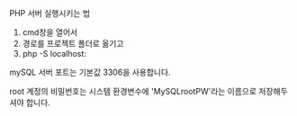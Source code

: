 PHP 서버 실행시키는 법
1. cmd창을 열어서
2. 경로를 프로젝트 폴더로 옮기고
3. php -S localhost:<port>

mySQL 서버 포트는 기본값 3306을 사용합니다.

root 계정의 비밀번호는 시스템 환경변수에 'MySQLrootPW'라는 이름으로 저장해두셔야 합니다.
